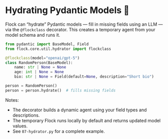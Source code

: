 # Hydrating Pydantic Models 🧪

Flock can “hydrate” Pydantic models — fill in missing fields using an LLM — via the `@flockclass` decorator. This creates a temporary agent from your model schema and runs it.

```python
from pydantic import BaseModel, Field
from flock.core.util.hydrator import flockclass

@flockclass(model="openai/gpt-5")
class RandomPerson(BaseModel):
    name: str | None = None
    age: int | None = None
    bio: str | None = Field(default=None, description="Short bio")

person = RandomPerson()
person = person.hydrate()  # fills missing fields
```

Notes:
- The decorator builds a dynamic agent using your field types and descriptions.
- The temporary Flock runs locally by default and returns updated model values.
- See `07-hydrator.py` for a complete example.
